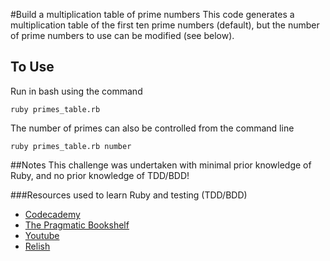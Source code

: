 #Build a multiplication table of prime numbers
This code generates a multiplication table of the first ten prime numbers (default), but the number of prime numbers to use can be modified (see below).

## To Use
Run in bash using the command

	ruby primes_table.rb

The number of primes can also be controlled from the command line

	ruby primes_table.rb number

##Notes
This challenge was undertaken with minimal prior knowledge of Ruby, and no prior knowledge of TDD/BDD!

###Resources used to learn Ruby and testing (TDD/BDD)
* [Codecademy](www.codecademy.com/tracks/ruby)
* [The Pragmatic Bookshelf](http://pragprog.com/book/ruby4/programming-ruby-1-9-2-0)
* [Youtube](http://www.youtube.com/watch?v=yHvLruLwgp8)
* [Relish](https://www.relishapp.com/rspec/docs/gettingstarted)
